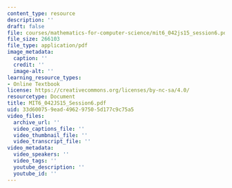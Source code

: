 ```yaml
---
content_type: resource
description: ''
draft: false
file: courses/mathematics-for-computer-science/mit6_042js15_session6.pdf
file_size: 266103
file_type: application/pdf
image_metadata:
  caption: ''
  credit: ''
  image-alt: ''
learning_resource_types:
- Online Textbook
license: https://creativecommons.org/licenses/by-nc-sa/4.0/
resourcetype: Document
title: MIT6_042JS15_Session6.pdf
uid: 33d60075-9ead-4962-9750-5d177c9c75a5
video_files:
  archive_url: ''
  video_captions_file: ''
  video_thumbnail_file: ''
  video_transcript_file: ''
video_metadata:
  video_speakers: ''
  video_tags: ''
  youtube_description: ''
  youtube_id: ''
---
```

